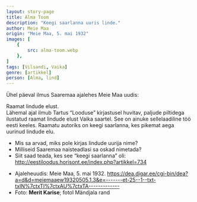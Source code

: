 ```yaml
---
layout: story-page
title: Alma Toom
description: "Keegi saarlanna uuris linde."
author: Meie Maa
origin: "Meie Maa, 5. mai 1932"
images: [
    {
        src: alma-toom.webp
    },
]
tags: [Vilsandi, Vaika]
genre: [artikkel]
person: [Alma, lind]
---
```


<!-- # {{$doc.title}} -->

Ühel päeval ilmus Saaremaa ajalehes Meie Maa uudis: 

Raamat lindude elust. \
Lähemal ajal ilmub Tartus “Looduse” kirjastusel huvitav, paljude piltidega ilustatud raamat lindude elust Vaika saartel. See on ainuke sellelaadiline töö eesti keeles. Raamatu autoriks on keegi saarlanna, kes pikemat aega uurinud lindude elu.


<!-- Täägid ilmuma uurima -->


<story-author :author="author" :origin="origin"></story-author>



<details-wrapper summary="Mis mõtted tekkisid?">

- Mis sa arvad, miks pole kirjas lindude uurija nime?
- Milliseid Saaremaa naisteadlasi sa oskad nimetada?
- Siit saad teada, kes see “keegi saarlanna” oli: http://eestiloodus.horisont.ee/index.php?artikkel=734

</details-wrapper>


<details-wrapper summary="Allikad" class="text-sm" icon="icon-park-outline:document-folder">

- Ajaleheuudis: Meie Maa, 5. mai 1932. https://dea.digar.ee/cgi-bin/dea?a=d&d=meiemaaew19320505.1.3&e=-------et-25--1--txt-txIN%7ctxTI%7ctxAU%7ctxTA-------------
- Foto: **Merit Karise**; fotol Mändjala rand

</details-wrapper>

